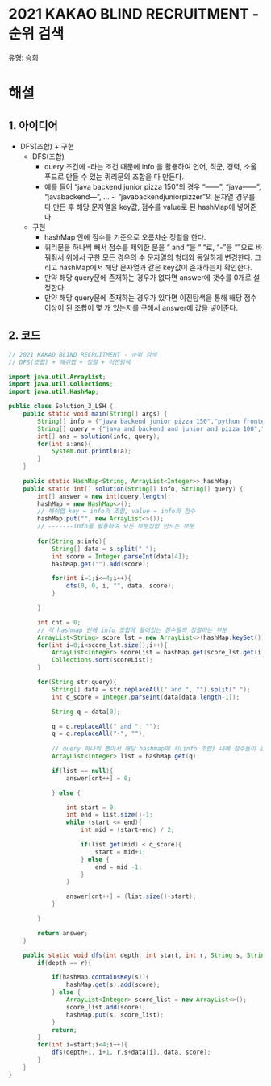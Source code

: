 # 2021 KAKAO BLIND RECRUITMENT - 순위 검색

유형: 승희

# 해설

## 1. 아이디어

- DFS(조합) + 구현
    - DFS(조합)
        - query 조건에 -라는 조건 때문에 info 을 활용하여 언어, 직군, 경력, 소울 푸드로 만들 수 있는 쿼리문의 조합을 다 만든다.
        - 예를 들어 “java backend junior pizza 150”의 경우 “——”, “java——”, “javabackend—”, ... ~ “javabackendjuniorpizzer”의 문자열 경우를 다 만든 후  해당 문자열을 key값, 점수를 value로 된 hashMap에 넣어준다.
    - 구현
        - hashMap 안에 점수를 기준으로 오름차순 정렬을 한다.
        - 쿼리문을 하나씩 빼서 점수를 제외한 분을 “ and “을 “ “로, “-”을 “”으로 바꿔줘서 위에서 구한 모든 경우의 수 문자열의 형태와 동일하게 변경한다. 그리고 hashMap에서 해당 문자열과 같은 key값이 존재하는지 확인한다.
        - 만약 해당 query문에 존재하는 경우가 없다면 answer에 갯수를 0개로 설정한다.
        - 만약 해당 query문에 존재하는 경우가 있다면 이진탐색을 통해 해당 점수 이상이 된 조합이 몇 개 있는지를 구해서 answer에 값을 넣어준다.
    

## 2. 코드

```java
// 2021 KAKAO BLIND RECRUITMENT - 순위 검색
// DFS(조합) + 해쉬맵 + 정렬 + 이진탐색

import java.util.ArrayList;
import java.util.Collections;
import java.util.HashMap;

public class Solution_3_LSH {
    public static void main(String[] args) {
        String[] info = {"java backend junior pizza 150","python frontend senior chicken 210","python frontend senior chicken 150","cpp backend senior pizza 260","java backend junior chicken 80","python backend senior chicken 50"};
        String[] query = {"java and backend and junior and pizza 100","python and frontend and senior and chicken 200","cpp and - and senior and pizza 250","- and backend and senior and - 150","- and - and - and chicken 100","- and - and - and - 150"};
        int[] ans = solution(info, query);
        for(int a:ans){
            System.out.println(a);
        }
    }
  
    public static HashMap<String, ArrayList<Integer>> hashMap;
    public static int[] solution(String[] info, String[] query) {
        int[] answer = new int[query.length];
        hashMap = new HashMap<>();
        // 해쉬맵 key = info의 조합, value = info의 점수 
        hashMap.put("", new ArrayList<>());
        // -------info를 활용하여 모든 부분집합 만드는 부분
       
        for(String s:info){
            String[] data = s.split(" ");
            int score = Integer.parseInt(data[4]);
            hashMap.get("").add(score);

            for(int i=1;i<=4;i++){
                dfs(0, 0, i, "", data, score);
            }

        }

        int cnt = 0;
        // 각 hashmap 안에 info 조합에 들어있는 점수들의 정렬하는 부분
        ArrayList<String> score_lst = new ArrayList<>(hashMap.keySet());
        for(int i=0;i<score_lst.size();i++){
            ArrayList<Integer> scoreList = hashMap.get(score_lst.get(i));
            Collections.sort(scoreList);
        }

        for(String str:query){
            String[] data = str.replaceAll(" and ", "").split(" ");
            int q_score = Integer.parseInt(data[data.length-1]);

            String q = data[0];

            q = q.replaceAll(" and ", "");
            q = q.replaceAll("-", "");
        
            // query 하나씩 뽑아서 해당 hashmap에 키(info 조합) 내에 점수들이 존재한다면 이진탐색으로 점수 이상의 개수 구하기
            ArrayList<Integer> list = hashMap.get(q);

            if(list == null){
                answer[cnt++] = 0;

            } else {

                int start = 0;
                int end = list.size()-1;
                while (start <= end){
                    int mid = (start+end) / 2;

                    if(list.get(mid) < q_score){
                        start = mid+1;
                    } else {
                        end = mid -1;
                    }
                }

                answer[cnt++] = (list.size()-start);
            }

        }

        return answer;
    }

    public static void dfs(int depth, int start, int r, String s, String[] data, int score){
        if(depth == r){

            if(hashMap.containsKey(s)){
                hashMap.get(s).add(score);
            } else {
                ArrayList<Integer> score_list = new ArrayList<>();
                score_list.add(score);
                hashMap.put(s, score_list);
            }
            return;
        }
        for(int i=start;i<4;i++){
            dfs(depth+1, i+1, r,s+data[i], data, score);
        }
    }
}
```
